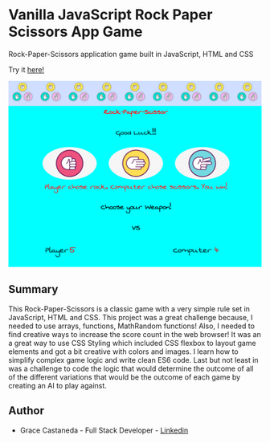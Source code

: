 # Vanilla JavaScript Rock Paper Scissors App Game

Rock-Paper-Scissors application game built in JavaScript, HTML and CSS

Try it [here!](https://over45Codes.github.io/rock-paper-scissors-game/)

![alt text](https://github.com/Gracii/rock-paper-scissors-game/blob/main/images/grace-r-p-s-game.png)

## Summary

This Rock-Paper-Scissors is a classic game with a very simple rule set in JavaScript, HTML and CSS. This project was a great challenge because, I needed to use arrays, functions, MathRandom functions! Also, I needed to find creative ways to increase the score count in the web browser! It was an a great way to use CSS Styling which included CSS flexbox to layout game elements and got a bit creative with colors and images. I learn how to simplify complex game logic and write clean ES6 code. Last but not least in was a challenge to code the logic that would determine the outcome of all of the different variations that would be the outcome of each game by creating an AI to play against.

## Author

- Grace Castaneda - Full Stack Developer - [Linkedin](https://www.linkedin.com/in/castanedagrace/)
